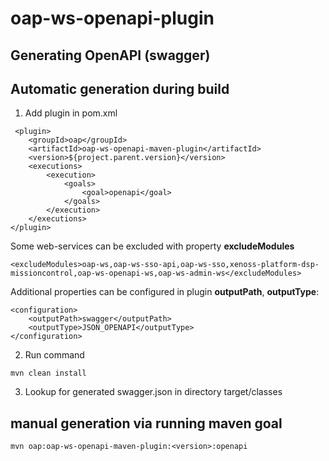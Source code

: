 # oap-ws-openapi-plugin

## Generating OpenAPI (swagger)
## Automatic generation during build
1. Add plugin in pom.xml
~~~
 <plugin>
    <groupId>oap</groupId>
    <artifactId>oap-ws-openapi-maven-plugin</artifactId>
    <version>${project.parent.version}</version>
    <executions>
        <execution>
            <goals>
                <goal>openapi</goal>
            </goals>
        </execution>
    </executions>
</plugin>
~~~

Some web-services can be excluded with property **excludeModules**

~~~
<excludeModules>oap-ws,oap-ws-sso-api,oap-ws-sso,xenoss-platform-dsp-missioncontrol,oap-ws-openapi-ws,oap-ws-admin-ws</excludeModules>
~~~

Additional properties can be configured in plugin **outputPath**, **outputType**:

~~~
<configuration>
    <outputPath>swagger</outputPath>
    <outputType>JSON_OPENAPI</outputType>
</configuration>
~~~
2. Run command 
~~~
mvn clean install
~~~

3. Lookup for generated swagger.json in directory target/classes

## manual generation via running maven goal
~~~
mvn oap:oap-ws-openapi-maven-plugin:<version>:openapi
~~~